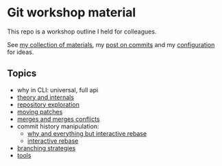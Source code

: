 # Git workshop material

This repo is a workshop outline I held for colleagues.


See [my collection of materials](https://bence.ferdinandy.com/materials/git/),
my [post on commits](https://bence.ferdinandy.com/gitcraft) and my
[configuration](https://github.com/ferdinandyb/dotfiles/tree/master/.config/git)
for ideas.

## Topics

- why in CLI: universal, full api
- [theory and internals](theory_and_internals.md)
- [repository exploration](exploration.md)
- [moving patches](moving.md)
- [merges and merges conflicts](merges.md)
- commit history manipulation:
    * [why and everything but interactive rebase](history_basics.md)
    * [interactive rebase](history_rebase.md)
- [branching strategies](branching.md)
- [tools](tools.md)
